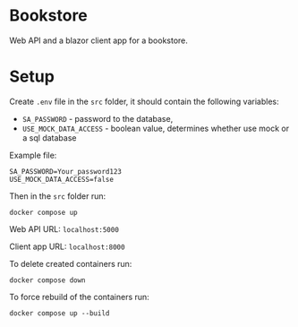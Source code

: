# Bookstore

Web API and a blazor client app for a bookstore.

# Setup

Create `.env` file in the `src` folder, it should contain the following variables:

- `SA_PASSWORD` - password to the database,
- `USE_MOCK_DATA_ACCESS` - boolean value, determines whether use mock or a sql database

Example file:

```
SA_PASSWORD=Your_password123
USE_MOCK_DATA_ACCESS=false
```

Then in the `src` folder run:

```
docker compose up
```

Web API URL: `localhost:5000`

Client app URL: `localhost:8000`

To delete created containers run:

```
docker compose down
```

To force rebuild of the containers run:

```
docker compose up --build
```
